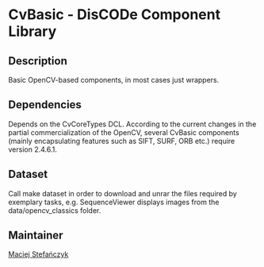 CvBasic - DisCODe Component Library
===================================

Description
-----------

Basic OpenCV-based components, in most cases just wrappers.

Dependencies
------------

Depends on the CvCoreTypes DCL.
According to the current changes in the partial commercialization of the OpenCV, several CvBasic components (mainly encapsulating features such as SIFT, SURF, ORB etc.) require version 2.4.6.1.

Dataset
------------
Call make dataset in order to download and unrar the files required by exemplary tasks, e.g. SequenceViewer displays images from the data/opencv_classics folder.


Maintainer
----------

[Maciej Stefańczyk](https://github.com/maciek-slon)

